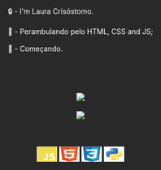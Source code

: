 <!DOCTYPE html>
<html lang="en">
<head>
  <meta charset="UTF-8">
  <meta http-equiv="X-UA-Compatible" content="IE=edge">
  <meta name="viewport" content="width=device-width, initial-scale=1.0">
 
  <link rel="preconnect" href="https://fonts.googleapis.com">
<link rel="preconnect" href="https://fonts.gstatic.com" crossorigin>
<link href="https://fonts.googleapis.com/css2?family=Henny+Penny&display=swap" rel="stylesheet">
  <title>Document</title>


  <style>

    body{
      display: flex;
      flex-direction: column;
      align-items: center;
      justify-content: center;
      
    }
    html{
      background-color:#292929;
      color: white;
      font-family: 'Henny Penny', cursive;
    }
  
  </style>
</head>
<body>

<br>
 🔒 - I'm Laura Crisóstomo.
</br> <br>
   🍁 - Perambulando pelo HTML, CSS and JS;
   <br><br>
   🎈 - Começando.
   <br><br>


   <br/><br>

<div align="center">

  <a href="https://github.com/LauraCriss">
  <img height="150em" src="https://github-readme-stats.vercel.app/api?username=LauraCriss&show_icons=true&theme=tokyonight&include_all_commits=true&count_private=true"/>
  <br><br>
  <img src="https://github-readme-stats.vercel.app/api/top-langs/?username=LauraCriss&layout=compact&langs_count=7&theme=tokyonight"/>

</div>
<br/><br>

 <div style="display: inline_block"><br>
  <img align="center" alt="Laura-Js" height="30" width="40" src="https://raw.githubusercontent.com/devicons/devicon/master/icons/javascript/javascript-plain.svg"> 
  <img align="center" alt="Laura-HTML" height="30" width="40" src="https://raw.githubusercontent.com/devicons/devicon/master/icons/html5/html5-original.svg"> 
  <img align="center" alt="Laura-CSS" height="30" width="40" src="https://raw.githubusercontent.com/devicons/devicon/master/icons/css3/css3-original.svg">
  <img align="center" alt="Laura-Python" height="30" width="40" src="https://raw.githubusercontent.com/devicons/devicon/master/icons/python/python-original.svg"> 
  <img align="center" alt="Laura-Python" height="30" width="40" src="https: //www.instagram.com/laura.spro >

</div>

   <br>
   
</body>
</html>
